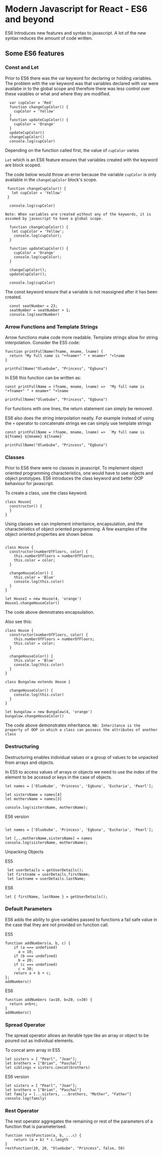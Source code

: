 # Modern Javascript for React - ES6 and beyond

ES6 Introduces new features and syntax to javascript. A lot of the new syntax reduces the amount of code written.

## Some ES6 features

### Const and Let

Prior to ES6 there was the var keyword for declaring or holding variables.
The problem with the var keyword was that variables declared with var were availabe in to the global scope and therefore there was less control over these vaiables or what and where they are modified.


```
  var cupColor = 'Red'
  function changeCupColor() {
    cupColor = 'Yellow'
  }
  function updateCupColor() {
    cupColor = 'Orange'
  }
  updateCupColor()
  changeCupColor()
  console.log(cupColor)
```
Depending on the function called first, the value of `cupColor` varies

`Let` which is an ES6 feature ensures that variables created with the keyword are block scoped.

The code below would throw an error because the variable `cupColor` is only available in the `changeCupColor` block's scope.

```
 function changeCupColor() {
   let cupColor = 'Yellow'
 }

  console.log(cupColor)
```

`Note: When variables are created without any of the keywords, it is assumed by javascript to have a global scope.`
```
  function changeCupColor() {
   let cupColor = 'Yellow';
    console.log(cupColor);
  }

  function updateCupColor() {
    cupColor = 'Orange'
    console.log(cupColor);
  }

  changeCupColor();
  updateCupColor();

  console.log(cupColor)
```

The const keyword ensure that a variable is not reassigned after it has been created.

```
  const seatNumber = 23;
  seatNumber = seatNumber + 1;
  console.log(seatNumber)
```

### Arrow Functions and Template Strings

Arrow functions make code more readable. Template strings allow for string interpolation. Consider the ES5 code:

```
function printFullName(fname, mname, lname) {
  return "My full name is "+fname+" " + mname+" "+lname
}

printFullName("Oluebube", "Princess", "Egbuna")
```

In ES6 this function can be written as:
```
const printFullName = (fname, mname, lname) =>  "My full name is "+fname+" " + mname+" "+lname

printFullName("Oluebube", "Princess", "Egbuna")
```
For functions with one lines, the return statement can simply be removed. 

ES6 also does the string interpolation neatly. For example instead of using the `+` operator to concatenate strings we can simply use template strings

```
const printFullName = (fname, mname, lname) =>  `My full name is ${fname} ${mname} ${lname}`

printFullName("Oluebube", "Princess", "Egbuna")
```

### Classes

Prior to ES6 there were no classes in javascript. To implement object oriented programming characteristics, one would have to use objects and object prototypes. ES6 introduces the class keyword and better OOP behaviour for javascript.

To create a class, use the class keyword.
```
class House{
  constructor() {
  }
}
```

Using classes we can implement inheritance, encapsulation, and the characteristics of object oriented programming. A few examples of the object oriented properties are shown below.

```

class House {
  constructor(numberOfFloors, color) {
    this.numberOfFloors = numberOfFloors;
    this.color = color;
  }

  changeHouseColor() {
    this.color = 'Blue'
    console.log(this.color)
  }  
}

let House1 = new House(4, 'orange')
House1.changeHouseColor()
```
The code above demnstrates encapsulation.

Also see this:

```
class House {
  constructor(numberOfFloors, color) {
    this.numberOfFloors = numberOfFloors;
    this.color = color;
  }

  changeHouseColor() {
    this.color = 'Blue'
    console.log(this.color)
  }  
}

class Bungalow extends House {

  changeHouseColor() {
    console.log(this.color)
  }  
}

let bungalow = new Bungalow(4, 'orange')
bungalow.changeHouseColor()
```

The code above demonstrates inheritance.
`NB: Inheritance is the property of OOP in which a class can possess the attributes of another class`

### Destructuring

Destructuring enables individual values or a group of values to be unpacked from arrays and objects.

In ES5 to access values of arrays or objects we need to use the index of the element to be accessd or keys in the case of objects.

```
let names = ['Oluebube', 'Princess', 'Egbuna', 'Eucharia', 'Pearl'];

let sistersName = names[4]
let mothersName = names[3]

console.log(sistersName, mothersName);

```

ES6 version

```

let names = ['Oluebube', 'Princess', 'Egbuna', 'Eucharia', 'Pearl'];

let [,,,mothersName,sistersName] = names
console.log(sistersName, mothersName);
```

Unpacking Objects

ES5
```
 let userDetails = getUserDetails();
 let firstname = userDetails.firstName;
 let lastname = userDetails.lastName;

```

ES6

```
let { firstName, lastName } = getUserDetails();
```

### Default Parameters

ES6 adds the ability to give variables passed to functions a fail safe value in the case that they are not provided on function call.

ES5

```
function addNumbers(a, b, c) {
    if (a === undefined)
      a = 10;
    if (b === undefined)
      b = 20;
    if (c === undefined)
      c = 30;
    return a + b + c;
};
addNumbers()
```

ES6

```
function addNumbers (a=10, b=20, c=30) {
  return a+b+c;
}
addNumbers()

```

### Spread Operator

The spread operator allows an iterable type like an array or object to be poured out as individual elements.

To concat amn array in ES5
```
let sisters = [ "Pearl", "Joan"];
let brothers = ["Brian", "Paschal"]
let siblings = sisters.concat(brothers)
```

ES6 version
```
let sisters = [ "Pearl", "Joan"];
let brothers = ["Brian", "Paschal"]
let family = [...sisters, ...brothers, "Mother", "Father"]
console.log(family)
```

### Rest Operator

The rest operator aggregates the remaining or rest of the parameters of a function that is parameterised.

```
function restFunction(a, b, ...c) {
    return (a + b) * c.length
}
restFunction(10, 20, "Oluebube", "Princess", false, 50)
```


